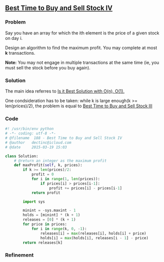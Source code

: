 ## [Best Time to Buy and Sell Stock IV](https://leetcode.com/problems/best-time-to-buy-and-sell-stock-iv/)

### Problem

Say you have an array for which the ith element is the price of a given stock on day i.

Design an algorithm to find the maximum profit. You may complete at most __k__ transactions.

__Note:__
You may not engage in multiple transactions at the same time (ie, you must sell the stock before you buy again).

### Solution

The main idea referres to [Is it Best Solution with O(n), O(1).](https://leetcode.com/discuss/18330/is-it-best-solution-with-o-n-o-1)

One condsideration has to be taken: while k is large enough(k >= len(prices)/2), the problem is equal to [Best Time to Buy and Sell Stock III](https://leetcode.com/problems/best-time-to-buy-and-sell-stock-iii/)


### Code

``` Python
#! /usr/bin/env python
# -*- coding: utf-8 -*-
# @filename  188 - Best Time to Buy and Sell Stock IV
# @author   dectinc@icloud.com
# @date     2015-03-19 15:03

class Solution:
    # @return an integer as the maximum profit
    def maxProfit(self, k, prices):
        if k >= len(prices)/2:
            profit = 0
            for i in range(1, len(prices)):
                if prices[i] > prices[i-1]:
                    profit += prices[i] - prices[i-1]
            return profit

        import sys

        minint = -sys.maxint - 1
        holds = [minint] * (k + 1)
        releases = [0] * (k + 1)
        for price in prices:
            for i in range(k, 0, -1):
                releases[i] = max(releases[i], holds[i] + price)
                holds[i] = max(holds[i], releases[i - 1] - price)
        return releases[k]
```

### Refinement
